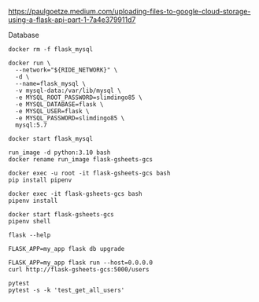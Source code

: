 https://paulgoetze.medium.com/uploading-files-to-google-cloud-storage-using-a-flask-api-part-1-7a4e379911d7

Database
```
docker rm -f flask_mysql

docker run \
  --network="${RIDE_NETWORK}" \
  -d \
  --name=flask_mysql \
  -v mysql-data:/var/lib/mysql \
  -e MYSQL_ROOT_PASSWORD=slimdingo85 \
  -e MYSQL_DATABASE=flask \
  -e MYSQL_USER=flask \
  -e MYSQL_PASSWORD=slimdingo85 \
  mysql:5.7

docker start flask_mysql
```

```
run_image -d python:3.10 bash
docker rename run_image flask-gsheets-gcs

docker exec -u root -it flask-gsheets-gcs bash
pip install pipenv

docker exec -it flask-gsheets-gcs bash
pipenv install

docker start flask-gsheets-gcs
pipenv shell

flask --help

FLASK_APP=my_app flask db upgrade

FLASK_APP=my_app flask run --host=0.0.0.0
curl http://flask-gsheets-gcs:5000/users

pytest
pytest -s -k 'test_get_all_users'
```


